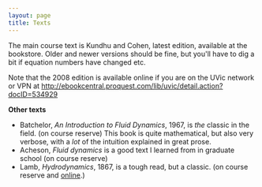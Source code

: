 ```yaml
---
layout: page
title: Texts
---
```


The main course text is Kundhu and Cohen, latest edition, available at the bookstore.  Older and newer versions should be fine, but you'll have to dig a bit if equation
numbers have changed etc.

Note that the 2008 edition is available online if you are on the UVic
network or VPN at
 http://ebookcentral.proquest.com/lib/uvic/detail.action?docID=534929

**Other texts**

  - Batchelor, *An Introduction to Fluid Dynamics*, 1967, is *the* classic
    in the field.  (on course reserve)  This book is quite
    mathematical, but also very verbose, with a *lot* of the intuition
    explained in great prose.  
  - Acheson, *Fluid dynamics* is a good text I learned from in graduate
    school (on course reserve)
  - Lamb, *Hydrodynamics*, 1867, is a tough read, but a classic.  (on course
    reserve and [online](http://www.archive.org/details/hydrodynamics00lambuoft/).)
